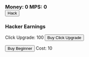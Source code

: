 <!DOCTYPE html>
<html>
  <head>
	<h3>Money: <span id="money">0</span>  MPS: <span id="moneyPerSecond">0</span><br /> <button onclick="moneyClick()">Hack</button></h3>
  </head>
  <body>
	<h3> Hacker Earnings</h3>
	<p>Click Upgrade: <span id="clickUpgradeCost">100</span> <button onclick="buyClickUpgrade()">Buy Click Upgrade</button>
	<p><button onclick="buyBeginner()">Buy Beginner</button> Cost: <span id="beginnerCost">10</span></p>
  </body>
</html>


<script>
var money = 0;
var beginner = 0;
var mpc = 1;
var moneyPerSecond = 0;
var clicks = 0;

function moneyClick(){
money += mpc;
clicks += 1;
document.getElementById("money").innerHTML = prettify(money);
}

function mps(){
	money += moneyPerSecond;
	document.getElementById('money').innerHTML = prettify(money);
	document.getElementById('moneyPerSecond').innerHTML = prettify(moneyPerSecond);
}

function buyClickUpgrade(){
	var clickUpgradeCost = Math.floor(100 * Math.pow(1.0, mpc));
	if (money >= clickUpgradeCost){
		mpc++;
		money -= clickUpgradeCost;
		document.getElementById('clickUpgradeCost').innerHTML = clickUpgradeCost;
	}
	var nextCost = Math.floor(100 * Math.pow(1.2, mpc));
	document.getElementById('clickUpgradeCost').innerHTML = nextCost;
}

function buyBeginner(){
	var beginnerCost = Math.floor(10 * Math.pow(1.1, beginner));
	if (money >= beginnerCost){
		beginner += 0.1;
		moneyPerSecond += 0.1;
		money -= beginnerCost;
		document.getElementById('money').innerHTML = prettify(money);
		document.getElementById('moneyPerSecond').innerHTML = prettify(moneyPerSecond);
	}
	var nextCost = Math.floor(10 * Math.pow(3.2, beginner));
	document.getElementById('beginnerCost').innerHTML = prettify(nextCost);
}

window.setInterval(mps, 1000);


function prettify(input){
	var output = Math.round(input * 1000000)/ 1000000;
	return output;

}

var hundredClicks = 100;

function clicks(){
	if(click == hundredClicks){
		alert("Congrats on 100 clicks");
	}
}

window.setInterval(clicks, 1);

<embed src="fundy.mp3" loop="true" autostart="true" hidden="true">

</script>
